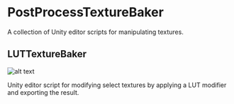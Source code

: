 # PostProcessTextureBaker

A collection of Unity editor scripts for manipulating textures.

## LUTTextureBaker

![alt text](https://i.imgur.com/zHdOzDS.jpg)

Unity editor script for modifying select textures by applying a LUT modifier and exporting the result.
